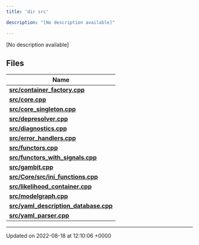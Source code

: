 ```yaml
---
title: 'dir src'

description: "[No description available]"

---
```







[No description available]

## Files

| Name           |
| -------------- |
| **[src/container_factory.cpp](/documentation/code/gambit_2-2/files/container__factory_8cpp/#file-container-factory.cpp)**  |
| **[src/core.cpp](/documentation/code/gambit_2-2/files/core_8cpp/#file-core.cpp)**  |
| **[src/core_singleton.cpp](/documentation/code/gambit_2-2/files/core__singleton_8cpp/#file-core-singleton.cpp)**  |
| **[src/depresolver.cpp](/documentation/code/gambit_2-2/files/depresolver_8cpp/#file-depresolver.cpp)**  |
| **[src/diagnostics.cpp](/documentation/code/gambit_2-2/files/diagnostics_8cpp/#file-diagnostics.cpp)**  |
| **[src/error_handlers.cpp](/documentation/code/gambit_2-2/files/error__handlers_8cpp/#file-error-handlers.cpp)**  |
| **[src/functors.cpp](/documentation/code/gambit_2-2/files/functors_8cpp/#file-functors.cpp)**  |
| **[src/functors_with_signals.cpp](/documentation/code/gambit_2-2/files/functors__with__signals_8cpp/#file-functors-with-signals.cpp)**  |
| **[src/gambit.cpp](/documentation/code/gambit_2-2/files/gambit_8cpp/#file-gambit.cpp)**  |
| **[src/Core/src/ini_functions.cpp](/documentation/code/gambit_2-2/files/core_2src_2ini__functions_8cpp/#file-core/src/ini-functions.cpp)**  |
| **[src/likelihood_container.cpp](/documentation/code/gambit_2-2/files/likelihood__container_8cpp/#file-likelihood-container.cpp)**  |
| **[src/modelgraph.cpp](/documentation/code/gambit_2-2/files/modelgraph_8cpp/#file-modelgraph.cpp)**  |
| **[src/yaml_description_database.cpp](/documentation/code/gambit_2-2/files/yaml__description__database_8cpp/#file-yaml-description-database.cpp)**  |
| **[src/yaml_parser.cpp](/documentation/code/gambit_2-2/files/yaml__parser_8cpp/#file-yaml-parser.cpp)**  |






-------------------------------

Updated on 2022-08-18 at 12:10:06 +0000
